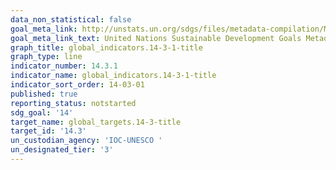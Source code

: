 ```yaml
---
data_non_statistical: false
goal_meta_link: http://unstats.un.org/sdgs/files/metadata-compilation/Metadata-Goal-14.pdf
goal_meta_link_text: United Nations Sustainable Development Goals Metadata (pdf 288kB)
graph_title: global_indicators.14-3-1-title
graph_type: line
indicator_number: 14.3.1
indicator_name: global_indicators.14-3-1-title
indicator_sort_order: 14-03-01
published: true
reporting_status: notstarted
sdg_goal: '14'
target_name: global_targets.14-3-title
target_id: '14.3'
un_custodian_agency: 'IOC-UNESCO '
un_designated_tier: '3'
---
```

